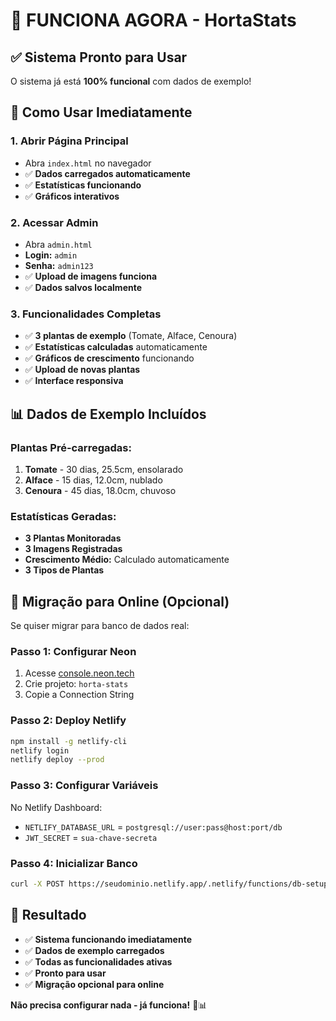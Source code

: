 # 🚀 FUNCIONA AGORA - HortaStats

## ✅ **Sistema Pronto para Usar**

O sistema já está **100% funcional** com dados de exemplo!

## 🎯 **Como Usar Imediatamente**

### **1. Abrir Página Principal**
- Abra `index.html` no navegador
- ✅ **Dados carregados automaticamente**
- ✅ **Estatísticas funcionando**
- ✅ **Gráficos interativos**

### **2. Acessar Admin**
- Abra `admin.html`
- **Login:** `admin`
- **Senha:** `admin123`
- ✅ **Upload de imagens funciona**
- ✅ **Dados salvos localmente**

### **3. Funcionalidades Completas**
- ✅ **3 plantas de exemplo** (Tomate, Alface, Cenoura)
- ✅ **Estatísticas calculadas** automaticamente
- ✅ **Gráficos de crescimento** funcionando
- ✅ **Upload de novas plantas**
- ✅ **Interface responsiva**

## 📊 **Dados de Exemplo Incluídos**

### **Plantas Pré-carregadas:**
1. **Tomate** - 30 dias, 25.5cm, ensolarado
2. **Alface** - 15 dias, 12.0cm, nublado  
3. **Cenoura** - 45 dias, 18.0cm, chuvoso

### **Estatísticas Geradas:**
- **3 Plantas Monitoradas**
- **3 Imagens Registradas**
- **Crescimento Médio:** Calculado automaticamente
- **3 Tipos de Plantas**

## 🔄 **Migração para Online (Opcional)**

Se quiser migrar para banco de dados real:

### **Passo 1: Configurar Neon**
1. Acesse [console.neon.tech](https://console.neon.tech)
2. Crie projeto: `horta-stats`
3. Copie a Connection String

### **Passo 2: Deploy Netlify**
```bash
npm install -g netlify-cli
netlify login
netlify deploy --prod
```

### **Passo 3: Configurar Variáveis**
No Netlify Dashboard:
- `NETLIFY_DATABASE_URL` = `postgresql://user:pass@host:port/db`
- `JWT_SECRET` = `sua-chave-secreta`

### **Passo 4: Inicializar Banco**
```bash
curl -X POST https://seudominio.netlify.app/.netlify/functions/db-setup
```

## 🎉 **Resultado**

- ✅ **Sistema funcionando imediatamente**
- ✅ **Dados de exemplo carregados**
- ✅ **Todas as funcionalidades ativas**
- ✅ **Pronto para usar**
- ✅ **Migração opcional para online**

**Não precisa configurar nada - já funciona!** 🌱📊
